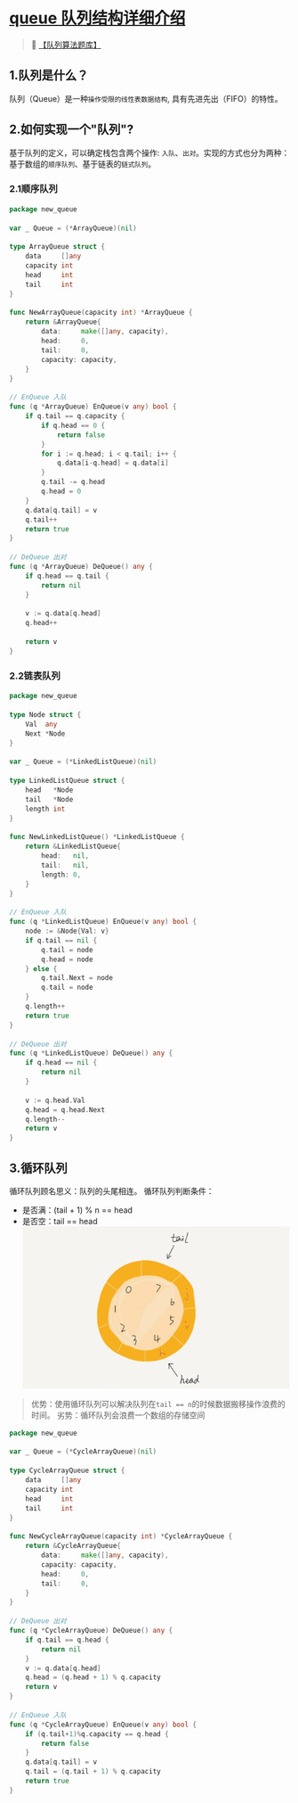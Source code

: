 # [queue 队列结构详细介绍](https://time.geekbang.org/column/article/41330?utm_source=pinpaizhuanqu&utm_medium=geektime&utm_campaign=guanwang&utm_term=guanwang&utm_content=0511)<i class="fa fa-external-link"></i>

>&#128227; [【队列算法题库】](./../database/04_queue.md)

## 1.队列是什么？
队列（Queue）是一种`操作受限的线性表数据结构`, 具有先进先出（FIFO）的特性。

## 2.如何实现一个"队列"?
基于队列的定义，可以确定栈包含两个操作: `入队`、`出对`。实现的方式也分为两种：基于数组的`顺序队列`、基于链表的`链式队列`。

### 2.1顺序队列
```go
package new_queue

var _ Queue = (*ArrayQueue)(nil)

type ArrayQueue struct {
	data     []any
	capacity int
	head     int
	tail     int
}

func NewArrayQueue(capacity int) *ArrayQueue {
	return &ArrayQueue{
		data:     make([]any, capacity),
		head:     0,
		tail:     0,
		capacity: capacity,
	}
}

// EnQueue 入队
func (q *ArrayQueue) EnQueue(v any) bool {
	if q.tail == q.capacity {
		if q.head == 0 {
			return false
		}
		for i := q.head; i < q.tail; i++ {
			q.data[i-q.head] = q.data[i]
		}
		q.tail -= q.head
		q.head = 0
	}
	q.data[q.tail] = v
	q.tail++
	return true
}

// DeQueue 出对
func (q *ArrayQueue) DeQueue() any {
	if q.head == q.tail {
		return nil
	}

	v := q.data[q.head]
	q.head++

	return v
}
```
### 2.2链表队列
```go
package new_queue

type Node struct {
	Val  any
	Next *Node
}

var _ Queue = (*LinkedListQueue)(nil)

type LinkedListQueue struct {
	head   *Node
	tail   *Node
	length int
}

func NewLinkedListQueue() *LinkedListQueue {
	return &LinkedListQueue{
		head:   nil,
		tail:   nil,
		length: 0,
	}
}

// EnQueue 入队
func (q *LinkedListQueue) EnQueue(v any) bool {
	node := &Node{Val: v}
	if q.tail == nil {
		q.tail = node
		q.head = node
	} else {
		q.tail.Next = node
		q.tail = node
	}
	q.length++
	return true
}

// DeQueue 出对
func (q *LinkedListQueue) DeQueue() any {
	if q.head == nil {
		return nil
	}

	v := q.head.Val
	q.head = q.head.Next
	q.length--
	return v
}
```

## 3.循环队列
循环队列顾名思义：队列的头尾相连。
循环队列判断条件：
- 是否满：(tail + 1) % n == head
- 是否空：tail == head
![Alt text](./../../static/images/04_queue/cycle_queue.png)

> 优势：使用循环队列可以解决队列在`tail == n`的时候数据搬移操作浪费的时间。
> 劣势：循环队列会浪费一个数组的存储空间

```go
package new_queue

var _ Queue = (*CycleArrayQueue)(nil)

type CycleArrayQueue struct {
	data     []any
	capacity int
	head     int
	tail     int
}

func NewCycleArrayQueue(capacity int) *CycleArrayQueue {
	return &CycleArrayQueue{
		data:     make([]any, capacity),
		capacity: capacity,
		head:     0,
		tail:     0,
	}
}

// DeQueue 出对
func (q *CycleArrayQueue) DeQueue() any {
	if q.tail == q.head {
		return nil
	}
	v := q.data[q.head]
	q.head = (q.head + 1) % q.capacity
	return v
}

// EnQueue 入队
func (q *CycleArrayQueue) EnQueue(v any) bool {
	if (q.tail+1)%q.capacity == q.head {
		return false
	}
	q.data[q.tail] = v
	q.tail = (q.tail + 1) % q.capacity
	return true
}
```